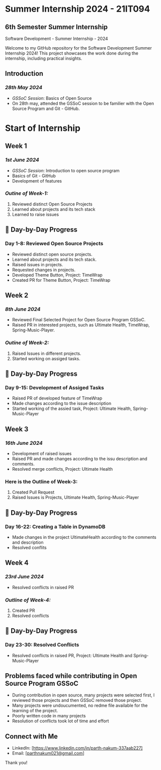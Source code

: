# Summer Internship 2024 - 21IT094

<h2>6th Semester Summer Internship</h2>
Software Development - Summer Internship - 2024

Welcome to my GitHub repository for the Software Development Summer Internship 2024! This project showcases the work done during the internship, including practical insights. 

## Introduction

### *28th May 2024*
- *GSSoC Session*: Basics of Open Source
- On 28th may, attended the GSSoC session to be familier with the Open Source Program and Git - GitHub.

# Start of Internship

## Week 1
### *1st June 2024*
- *GSSoC Session*: Introduction to open source program
- Basics of Git - GitHub
- Development of features

### *Outine of Week-1:*

1. Reviewed distinct Open Source Projects
2. Learned about projects and its tech stack
3. Learned to raise issues

## 📝 Day-by-Day Progress

### Day 1-8: Reviewed Open Source Projects 
- Reviewed distinct open source projects.
- Learned about projects and its tech stack.
- Raised issues in projects.
- Requested changes in projects.
- Developed Theme Button, Project: TimeWrap
- Created PR for Theme Button, Project: TimeWrap

## Week 2

### *8th June 2024*
- Reviewed Final Selected Project for Open Source Program GSSoC.
- Raised PR in interested projects, such as Ultimate Health, TimeWrap, Spring-Music-Player.

### *Outine of Week-2:*
1. Raised Issues in different projects.
2. Started working on assiged tasks.

## 📝 Day-by-Day Progress

### Day 9-15: Development of Assiged Tasks
- Raised PR of developed feature of TimeWrap
- Made changes according to the issue description
- Started working of the assied task, Project: Ultimate Health, Spring-Music-Player

## Week 3

### *16th June 2024*
- Development of raised issues
- Raised PR and made changes according to the issu description and comments.
- Resolved merge conflicts, Project: Ultimate Health

### Here is the Outline of Week-3:
1. Created Pull Request
2. Raised Issues is Projects, Ultimate Health, Spring-Music-Player

## 📝 Day-by-Day Progress

### Day 16-22: Creating a Table in DynamoDB
- Made changes in the project UltimateHealth according to the comments and description
- Resolved conflits

## Week 4

### *23rd June 2024*
- Resolved conflicts in raised PR

### *Outline of Week-4:*
1. Created PR
2. Resolved conflicts

## 📝 Day-by-Day Progress

### Day 23-30: Resolved Conflicts
- Resolved conflicts in raised PR, Project: Ultimate Health and Spring-Music-Player

## Problems faced while contributing in Open Source Program GSSoC

- During contribution in open source, many projects were selected first, I reviewed those projects and then GSSoC removed those project.
- Many projects were undoucumented, no redme file available for the learning of the project.
- Poorly written code in many projects
- Resolution of conflicts took lot of time and effort


## Connect with Me

- LinkedIn: [https://www.linkedin.com/in/parth-nakum-337aab227]
- Email: [parthnakum021@gmail.com]

Thank you!
